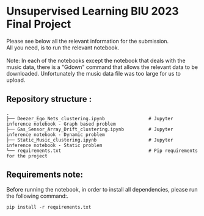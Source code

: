 # Unsupervised Learning BIU 2023 Final Project

Please see below all the relevant information for the submission.<br>
All you need, is to run the relevant notebook.<br><br>
Note: In each of the notebooks except the notebook that deals with the music data, there is a "Gdown" command that allows the relevant data to be downloaded.
Unfortunately the music data file was too large for us to upload.<br>

## Repository structure :
    .
    ├── Deezer_Ego_Nets_clustering.ipynb                # Jupyter inference notebook - Graph based problem
    ├── Gas_Sensor_Array_Drift_clustering.ipynb         # Jupyter inference notebook - Dynamic problem
    ├── Static_Music_clustering.ipynb                   # Jupyter inference notebook - Static problem                              
    └── requirements.txt                                # Pip requirements for the project

## Requirements note:
Before running the notebook, in order to install all dependencies, please run the following command:.<br>

    pip install -r requirements.txt

